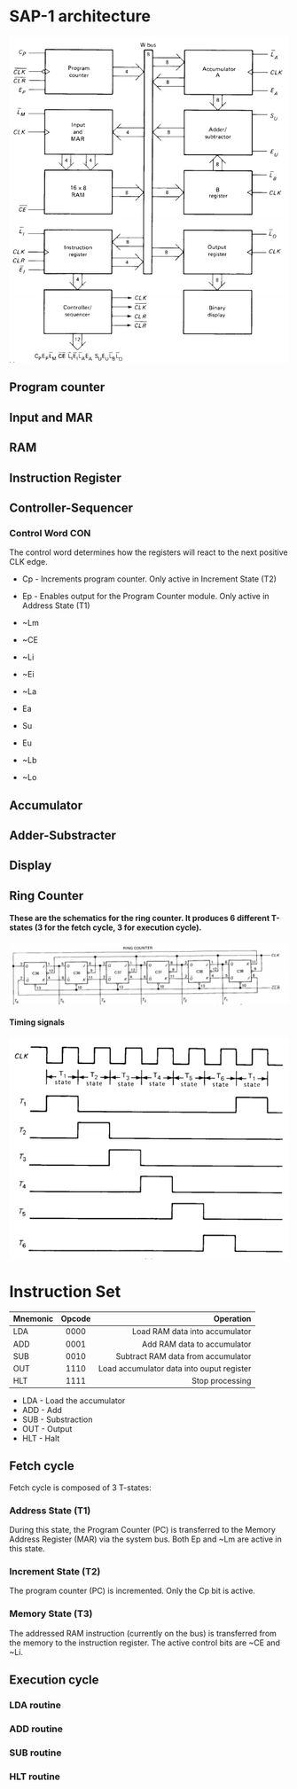 # SAP-1 architecture
![SAP1 Architecture](img/sap1_architecture.PNG "SAP1 architecture")

## Program counter

## Input and MAR

## RAM

## Instruction Register

## Controller-Sequencer
### Control Word CON
The control word determines how the registers will react to the next positive CLK edge.

* Cp - Increments program counter. Only active in Increment State (T2)
* Ep - Enables output for the Program Counter module. Only active in Address State (T1)
* ~Lm
* ~CE

* ~Li
* ~Ei
* ~La
* Ea

* Su
* Eu
* ~Lb
* ~Lo

## Accumulator

## Adder-Substracter

## Display

## Ring Counter
#### These are the schematics for the ring counter. It produces 6 different T-states (3 for the fetch cycle, 3 for execution cycle).
![Schematics](img/ring_counter_2.PNG "Ring counter schematics")


#### Timing signals
![Timing signals](img/ring_counter.PNG "Timing signals")



# Instruction Set
| Mnemonic      | Opcode           | Operation  |
| ------------- |:----------------:| ----------:|
| LDA           | 0000              | Load RAM data into accumulator |
| ADD           | 0001              | Add RAM data to accumulator |
| SUB           | 0010              | Subtract RAM data from accumulator |
| OUT           | 1110              | Load accumulator data into ouput register |
| HLT           | 1111              | Stop processing |

* LDA - Load the accumulator
* ADD - Add
* SUB - Substraction
* OUT - Output
* HLT - Halt

## Fetch cycle
Fetch cycle is composed of 3 T-states:
### Address State (T1)
During this state, the Program Counter (PC) is transferred to the Memory Address Register (MAR) via the system bus. Both Ep and ~Lm are active in this state.

### Increment State (T2)
The program counter (PC) is incremented. Only the Cp bit is active.

### Memory State (T3)
The addressed RAM instruction (currently on the bus) is transferred from the memory to the instruction register. The active control bits are ~CE and ~Li.

## Execution cycle
### LDA routine
### ADD routine
### SUB routine
### HLT routine


